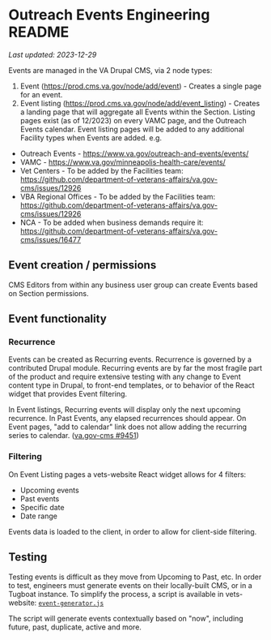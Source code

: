 # Outreach Events Engineering README
_Last updated: 2023-12-29_

Events are managed in the VA Drupal CMS, via 2 node types: 
1. Event (https://prod.cms.va.gov/node/add/event) - Creates a single page for an event.
2. Event listing (https://prod.cms.va.gov/node/add/event_listing) - Creates a landing page that will aggregate all Events within the Section. Listing pages exist (as of 12/2023) on every VAMC page, and the Outreach Events calendar. Event listing pages will be added to any additional Facility types when Events are added. e.g.
  * Outreach Events - https://www.va.gov/outreach-and-events/events/
  * VAMC - https://www.va.gov/minneapolis-health-care/events/
  * Vet Centers - To be added by the Facilities team: https://github.com/department-of-veterans-affairs/va.gov-cms/issues/12926
  * VBA Regional Offices - To be added by the Facilities team: https://github.com/department-of-veterans-affairs/va.gov-cms/issues/12926
  * NCA - To be added when business demands require it: https://github.com/department-of-veterans-affairs/va.gov-cms/issues/16477


## Event creation / permissions
CMS Editors from within any business user group can create Events based on Section permissions. 


## Event functionality 

### Recurrence
Events can be created as Recurring events. Recurrence is governed by a contributed Drupal module. Recurring events are by far the most fragile part of the product and require extensive testing with any change to Event content type in Drupal, to front-end templates, or to behavior of the React widget that provides Event filtering.

In Event listings, Recurring events will display only the next upcoming recurrence.
In Past Events, any elapsed recurrences should appear.
On Event pages, "add to calendar" link does not allow adding the recurring series to calendar. ([va.gov-cms #9451](https://github.com/department-of-veterans-affairs/va.gov-cms/issues/9451))


### Filtering
On Event Listing pages a vets-website React widget allows for 4 filters: 
* Upcoming events
* Past events
* Specific date
* Date range


Events data is loaded to the client, in order to allow for client-side filtering. 


## Testing
Testing events is difficult as they move from Upcoming to Past, etc. In order to test, engineers must generate events on their locally-built CMS, or in a Tugboat instance. To simplify the process, a script is available in vets-website: [`event-generator.js`](https://github.com/department-of-veterans-affairs/vets-website/blob/main/src/applications/static-pages/events/helpers/event-generator.js)

The script will generate events contextually based on "now", including future, past, duplicate, active and more.

